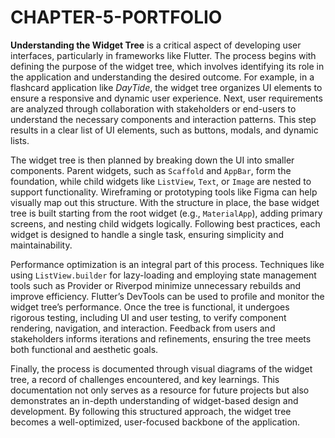 # CHAPTER-5-PORTFOLIO
**Understanding the Widget Tree** is a critical aspect of developing user interfaces, particularly in frameworks like Flutter. The process begins with defining the purpose of the widget tree, which involves identifying its role in the application and understanding the desired outcome. For example, in a flashcard application like *DayTide*, the widget tree organizes UI elements to ensure a responsive and dynamic user experience. Next, user requirements are analyzed through collaboration with stakeholders or end-users to understand the necessary components and interaction patterns. This step results in a clear list of UI elements, such as buttons, modals, and dynamic lists.

The widget tree is then planned by breaking down the UI into smaller components. Parent widgets, such as `Scaffold` and `AppBar`, form the foundation, while child widgets like `ListView`, `Text`, or `Image` are nested to support functionality. Wireframing or prototyping tools like Figma can help visually map out this structure. With the structure in place, the base widget tree is built starting from the root widget (e.g., `MaterialApp`), adding primary screens, and nesting child widgets logically. Following best practices, each widget is designed to handle a single task, ensuring simplicity and maintainability.

Performance optimization is an integral part of this process. Techniques like using `ListView.builder` for lazy-loading and employing state management tools such as Provider or Riverpod minimize unnecessary rebuilds and improve efficiency. Flutter’s DevTools can be used to profile and monitor the widget tree’s performance. Once the tree is functional, it undergoes rigorous testing, including UI and user testing, to verify component rendering, navigation, and interaction. Feedback from users and stakeholders informs iterations and refinements, ensuring the tree meets both functional and aesthetic goals.

Finally, the process is documented through visual diagrams of the widget tree, a record of challenges encountered, and key learnings. This documentation not only serves as a resource for future projects but also demonstrates an in-depth understanding of widget-based design and development. By following this structured approach, the widget tree becomes a well-optimized, user-focused backbone of the application.
